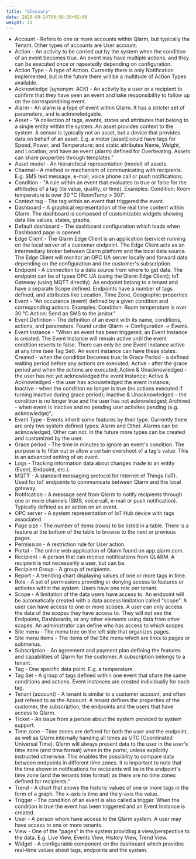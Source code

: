 ```yaml
---
title: "Glossary"
date: 2020-09-24T09:56:56+02:00
weight: 21
---
```


- Account - Refers to one or more accounts within Qlarm, but typically the Tenant. Other types of accounts are User account.
- Action - An activity to be carried out by the system when the condition of an event becomes true. An event may have multiple actions, and they can be executed once or repeatedly depending on configuration.
- Action Type - A type of Action. Currently there is only Notification implemented, but in the future there will be a multitude of Action Types available.
- Acknowledge (synonym: ACK) - An activity by a user or a recipient to confirm that they have seen an event and take responsibility to follow up on the correspondning event.
- Alarm - An alarm is a type of event within Qlarm. It has a stricter set of parameters, and is acknowledgable.
- Asset - "A collection of tags, events, states and attributes that belong to a single entity within the system. An asset provides context to the system. A sensor is typically not an asset, but a device that provides data on behalf of an asset.
E.g. a motor [asset] could have tags for Speed, Power, and Temperature; and static attributes Name, Weight, and Location; and have an event (alarm) defined for Overheating. Assets can share properties through templates."
- Asset model - An hierarchical representation (model) of assets.
- Channel - A method or mechanism of communicating with recipients. E.g. SMS text message, e-mail, voice phone call or push notifications.
- Condition - "A rule within an event that evaluates to true or false for the attributes of a tag (its value, quality, or time). Examples:
Condition: Room temperature is over 30 °C [RoomTemp > 30]".
- Context tag - The tag within an event that triggered the event.
- Dashboard - A graphical representation of the real time content within Qlarm. The dashboard is composed of customizable widgets showing data like values, states, graphs.
- Default dashboard - The dashboard configuration which loads when Dashboard page is opened.
- Edge Client - The Qlarm Edge Client is an application (service) running on the local server of a customer endpoint. The Edge Client acts as an intermediary broker between Qlarm platform and the local data source. The Edge Client will monitor an OPC UA server locally and forward data depending on the configuration and the customer's subscription.
- Endpoint - A connection to a data source from where to get data. The endpoint can be of types OPC UA (using the Qlarm Edge Client); IoT Gateway (using MQTT directly). An endpoint belong to a tenant and have a separate Scope defined. Endpoints have a number of tags defined, and attributes like Location, Time Zone, Geographic properties.
- Event - "An occurance (event) defined by a given condition and corresponding actions. Examples:
Condition: Room temperature is over 30 °C
Action: Send an SMS to the janitor."
- Event Defintion - The definition of an event with its name, conditions, actions, and parameters. Found under Qlarm -> Configuration -> Events.
- Event Instance - "When an event has been triggered, an Event Instance is created. The Event Instance will remain active until the event condition reverts to false. There can only be one Event Instance active at any time (see Tag Set).
An event instance can have these states:
Created - when the condition becomes true;
In Grace Period - a defined waiting period before any actions are executed;
Active - after the grace period and when the actions are executed;
Active & Unacknowledged - the user has not yet acknowledged the event instance;
Active & Acknowledged - the user has acknowledged the event instance;
Inactive - when the condition no longer is true (no actions executed if turning inactive during grace period);
Inactive & Unacknowledged - the condition is no longer true and the user has not acknowledged;
Archived - when event is inactive and no pending user activites pending (e.g. acknowledge)";
- Event Type - Events inherit some features by their type. Currently there are only two system defined types: Alarm and Other. Alarms can be acknowledged, Other can not. In the future more types can be created and customized by the user.
- Grace period - The time in minutes to ignore an event's condition. The purpose is to filter out or allow a certain overshoot of a tag's value. This is an advanced setting of an event. 
- Logs - Tracking information data about changes made to an entity (Event, Endpoint, etc.).
- MQTT - A standard messaging protocol for Internet of Things (IoT). Used for IoT endpoints to communicate between Qlarm and the local gateway.
- Notification - A message sent from Qlarm  to notify recipients through one or more channels (SMS, voice call, e-mail or push notification). Typically defined as an action on an event.
- OPC server - A system representation of IoT Hub device with tags associated.
- Page size - The number of items (rows) to be listed in a table. There is a feature at the bottom of the table to browse to the next or previous pages. 
- Permission - A restriction rule for User action.
- Portal - The online web application of Qlarm found on app.qlarm.com.
- Recipient - A person that can receive notifications from QLARM. A recipient is not necessarily a user, but can be.
- Recipient Group - A group of recipients.
- Report - A trending chart displaying values of one or more tags in time.
- Role - A set of permissions providing or denying access to features or activites within the system. Users have one role per tenant.
- Scope - A limitation of the data users have access to. An endpoint will be automatically created with a data access limitation called "scope". A user can have access to one or more scopes. A user can only access the data of the scopes they have access to. They will not see the Endpoints, Dashboards, or any other elements using data from other scopes. An administrator can define who has access to which scopes.
- Site menu - The menu tree on the left side that organizes pages.
- Site menu items - The items of the Site menu which are links to pages or submenus.
- Subscription - An agreement and payment plan defining the features and capabilities of Qlarm for the customer. A subscription belongs to a tenant.
- Tag - One specific data point. E.g. a temperature.
- Tag Set - A group of tags defined within one event that share the same conditions and actions. Event instances are created individually for each tag.
- Tenant (account) - A tenant is similar to a customer account, and often just refered to as the Account. A tenant defines the properties of the customer, the subscription, the endpoints and the users that have access to Qlarm.
- Ticket - An issue from a person about the system provided to system support.
- Time zone - Time zones are defined for both the user and the endpoint, as well as Qlarm internally handing all times as UTC (Coordinated Universal Time). Qlarm will always present data to the user in the user's time zone (and time format) when in the portal, unless explicitly instructed otherwise. This enables the possibility to compare data between endpoints in different time zones.
It is important to note that the time shown in notifications for recipients will be in the endpoint's time zone (and the tenants time format) as there are no time zones defined for recipients."
- Trend - A chart that shows the historic values of one or more tags in the form of a graph. The x-axis is time and the y-axis the value.
- Trigger - The condition of an event is also called a trigger. When the condition is true the event has been triggered and an Event Instance is created.
- User - A person whom have access to the Qlarm system. A user may have access to one or more tenants.
- View - One of the "pages" in the system providing a view/perspective to the data. E.g. Live View, Events View, History View, Trend View.
- Widget - A configurable component on the dashboard which provides real-time values about tags, endpoints and the system.